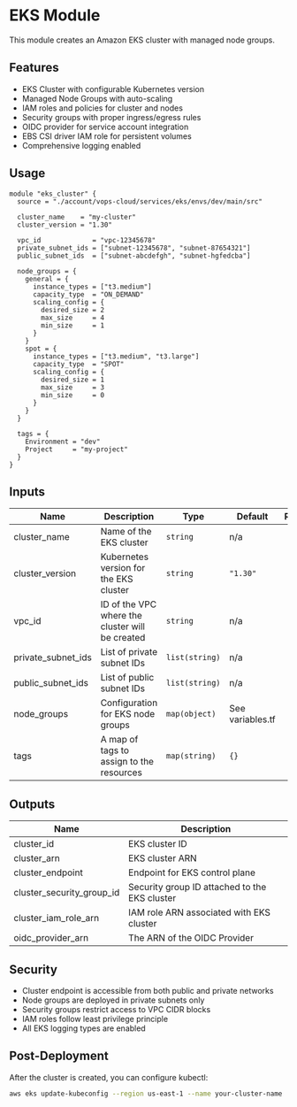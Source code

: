 # EKS Module

This module creates an Amazon EKS cluster with managed node groups.

## Features

- EKS Cluster with configurable Kubernetes version
- Managed Node Groups with auto-scaling
- IAM roles and policies for cluster and nodes
- Security groups with proper ingress/egress rules
- OIDC provider for service account integration
- EBS CSI driver IAM role for persistent volumes
- Comprehensive logging enabled

## Usage

```hcl
module "eks_cluster" {
  source = "./account/vops-cloud/services/eks/envs/dev/main/src"
  
  cluster_name    = "my-cluster"
  cluster_version = "1.30"
  
  vpc_id             = "vpc-12345678"
  private_subnet_ids = ["subnet-12345678", "subnet-87654321"]
  public_subnet_ids  = ["subnet-abcdefgh", "subnet-hgfedcba"]
  
  node_groups = {
    general = {
      instance_types = ["t3.medium"]
      capacity_type  = "ON_DEMAND"
      scaling_config = {
        desired_size = 2
        max_size     = 4
        min_size     = 1
      }
    }
    spot = {
      instance_types = ["t3.medium", "t3.large"]
      capacity_type  = "SPOT"
      scaling_config = {
        desired_size = 1
        max_size     = 3
        min_size     = 0
      }
    }
  }
  
  tags = {
    Environment = "dev"
    Project     = "my-project"
  }
}
```

## Inputs

| Name | Description | Type | Default | Required |
|------|-------------|------|---------|:--------:|
| cluster_name | Name of the EKS cluster | `string` | n/a | yes |
| cluster_version | Kubernetes version for the EKS cluster | `string` | `"1.30"` | no |
| vpc_id | ID of the VPC where the cluster will be created | `string` | n/a | yes |
| private_subnet_ids | List of private subnet IDs | `list(string)` | n/a | yes |
| public_subnet_ids | List of public subnet IDs | `list(string)` | n/a | yes |
| node_groups | Configuration for EKS node groups | `map(object)` | See variables.tf | no |
| tags | A map of tags to assign to the resources | `map(string)` | `{}` | no |

## Outputs

| Name | Description |
|------|-------------|
| cluster_id | EKS cluster ID |
| cluster_arn | EKS cluster ARN |
| cluster_endpoint | Endpoint for EKS control plane |
| cluster_security_group_id | Security group ID attached to the EKS cluster |
| cluster_iam_role_arn | IAM role ARN associated with EKS cluster |
| oidc_provider_arn | The ARN of the OIDC Provider |

## Security

- Cluster endpoint is accessible from both public and private networks
- Node groups are deployed in private subnets only
- Security groups restrict access to VPC CIDR blocks
- IAM roles follow least privilege principle
- All EKS logging types are enabled

## Post-Deployment

After the cluster is created, you can configure kubectl:

```bash
aws eks update-kubeconfig --region us-east-1 --name your-cluster-name
```